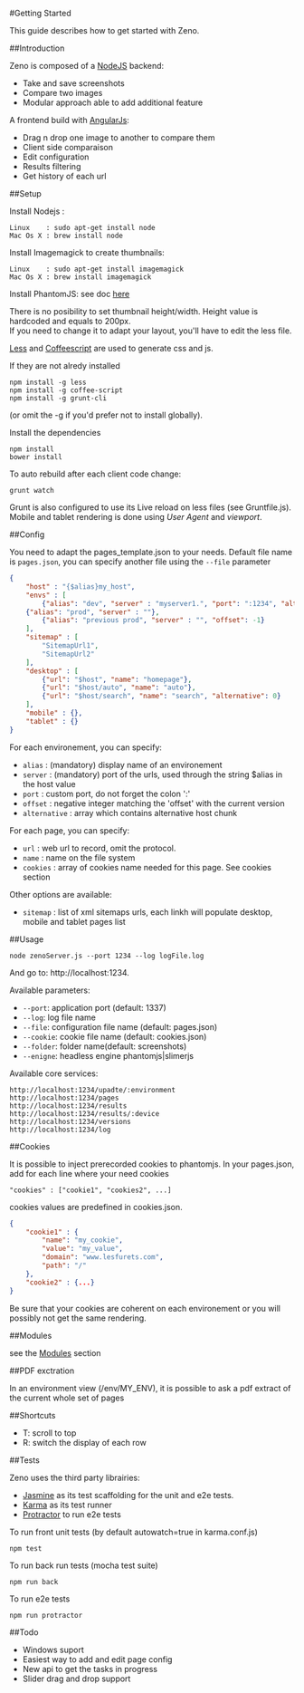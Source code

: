 #Getting Started

This guide describes how to get started with Zeno.

##Introduction

Zeno is composed of a [NodeJS](http://nodejs.org) backend:
 - Take and save screenshots
 - Compare two images
 - Modular approach able to add additional feature

A frontend build with [AngularJs](https://angularjs.org/):

 - Drag n drop one image to another to compare them
 - Client side comparaison
 - Edit configuration
 - Results filtering
 - Get history of each url

##Setup

Install Nodejs :

    Linux    : sudo apt-get install node
    Mac Os X : brew install node

Install Imagemagick to create thumbnails:

    Linux    : sudo apt-get install imagemagick
    Mac Os X : brew install imagemagick

Install PhantomJS: see doc [here](http://phantomjs.org/download.html)

There is no posibility to set thumbnail height/width. Height value is hardcoded and equals to 200px.<br>
If you need to change it to adapt your layout, you'll have to edit the less file.

[Less](http://lesscss.org/) and [Coffeescript](coffeescript.org) are used to generate css and js.

If they are not alredy installed

    npm install -g less
    npm install -g coffee-script
    npm install -g grunt-cli

(or omit the -g if you'd prefer not to install globally).

Install the dependencies

    npm install
    bower install

To auto rebuild after each client code change:

    grunt watch


Grunt is also configured to use its Live reload on less files (see Gruntfile.js).<br>
Mobile and tablet rendering is done using *User Agent* and *viewport*.

##Config

You need to adapt the pages_template.json to your needs. Default file name is `pages.json`, you can specify another file using the `--file` parameter <br>

```json
{
	"host" : "{$alias}my_host",
	"envs" : [
		{"alias": "dev", "server" : "myserver1.", "port": ":1234", "alternative": ["myserver2-"]},
    {"alias": "prod", "server" : ""},
		{"alias": "previous prod", "server" : "", "offset": -1}
	],
    "sitemap" : [
        "SitemapUrl1",
        "SitemapUrl2"
    ],
	"desktop" : [
		{"url": "$host", "name": "homepage"},
		{"url": "$host/auto", "name": "auto"},
        {"url": "$host/search", "name": "search", "alternative": 0}
	],
	"mobile" : {},
	"tablet" : {}
}
```

For each environement, you can specify:

* `alias`  : (mandatory) display name of an environement<br/>
* `server` : (mandatory) port of the urls, used through the string $alias in the host value<br/>
* `port`   : custom port, do not forget the colon ':'<br/>
* `offset` : negative integer matching the 'offset' with the current version<br/>
* `alternative` : array which contains alternative host chunk<br/>

For each page, you can specify:

* `url`     : web url to record, omit the protocol.<br/>
* `name`    : name on the file system<br/>
* `cookies` : array of cookies name needed for this page. See cookies section

Other options are available:<br>
* `sitemap` : list of xml sitemaps urls, each linkh will populate desktop, mobile and tablet pages list

##Usage

    node zenoServer.js --port 1234 --log logFile.log

And go to: http://localhost:1234.<br>

Available parameters:<br>
* `--port`: application port (default: 1337)<br>
* `--log`: log file name<br>
* `--file`: configuration file name (default: pages.json)
* `--cookie`: cookie file name (default: cookies.json)<br>
* `--folder`: folder name(default: screenshots)<br>
* `--enigne`: headless engine phantomjs|slimerjs<br>

Available core services:

    http://localhost:1234/upadte/:environment
    http://localhost:1234/pages
    http://localhost:1234/results
    http://localhost:1234/results/:device
    http://localhost:1234/versions
    http://localhost:1234/log

##Cookies

It is possible to inject prerecorded cookies to phantomjs. In your pages.json, add for each line where your need cookies

    "cookies" : ["cookie1", "cookies2", ...]

cookies values are predefined in cookies.json.

```json
{
	"cookie1" : {
	    "name": "my_cookie",
	    "value": "my_value",
	    "domain": "www.lesfurets.com",
	    "path": "/"
	},
	"cookie2" : {...}
}
```
Be sure that your cookies are coherent on each environement or you will possibly not get the same rendering.

##Modules

see the [Modules](https://github.com/lesfurets/zeno-ui/blob/master/docs/modules.md) section

##PDF exctration

In an environment view (/env/MY_ENV), it is possible to ask a pdf extract of the current whole set of pages

##Shortcuts

 * T: scroll to top
 * R: switch the display of each row

##Tests

Zeno uses the third party librairies:

 * [Jasmine](http://pivotal.github.io/jasmine) as its test scaffolding for the unit and e2e tests.
 * [Karma](http://karma-runner.github.io/) as its test runner
 * [Protractor](https://github.com/angular/protractor) to run e2e tests

To run front unit tests (by default autowatch=true in karma.conf.js)

    npm test

To run back run tests (mocha test suite)

    npm run back

To run e2e tests

    npm run protractor

##Todo

 * Windows suport
 * Easiest way to add and edit page config
 * New api to get the tasks in progress
 * Slider drag and drop support
